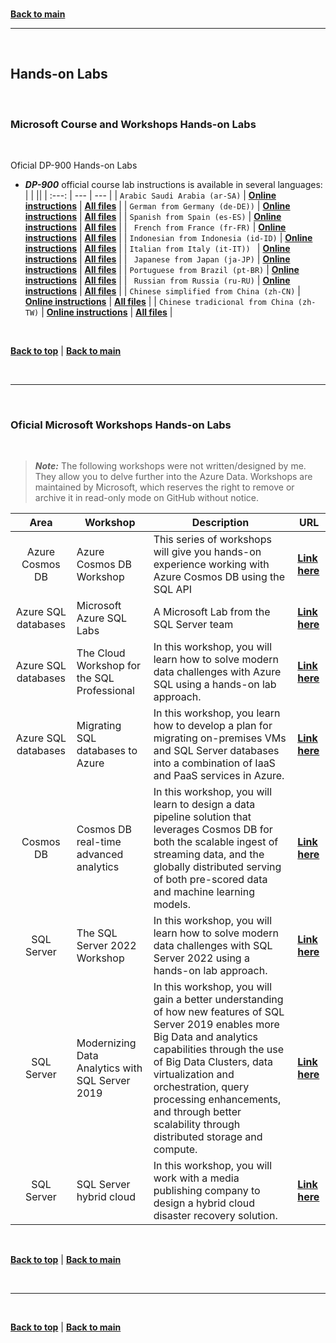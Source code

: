 <br/>

[**Back to main**](./README.md)

---

<br/>

<a id="hands-on-labs" />

## Hands-on Labs

<br/>

### Microsoft Course and Workshops Hands-on Labs

<br/>

Oficial DP-900 Hands-on Labs

* ***DP-900*** official course lab instructions is available in several languages:
    |  | || 
    | :---: | --- | --- | 
    | `Arabic Saudi Arabia (ar-SA)`           | [**Online instructions**](https://microsoftlearning.github.io/DP-900T00A-Azure-Data-Fundamentals.ar-sa/) | [**All files**](https://github.com/MicrosoftLearning/DP-900T00A-Azure-Data-Fundamentals.ar-sa) | 
    | `German from Germany (de-DE))`  | [**Online instructions**](https://microsoftlearning.github.io/DP-900T00A-Azure-Data-Fundamentals.de-de/) | [**All files**](https://github.com/MicrosoftLearning/DP-900T00A-Azure-Data-Fundamentals.de-de) | 
    | `Spanish from Spain (es-ES)`        | [**Online instructions**](https://microsoftlearning.github.io/DP-900T00A-Azure-Data-Fundamentals.es-es/) | [**All files**](https://github.com/MicrosoftLearning/DP-900T00A-Azure-Data-Fundamentals.es-es) | 
    | `	French from France (fr-FR)` | [**Online instructions**](https://microsoftlearning.github.io/DP-900T00A-Azure-Data-Fundamentals.fr-fr/) | [**All files**](https://github.com/MicrosoftLearning/DP-900T00A-Azure-Data-Fundamentals.fr-fr) | 
    | `Indonesian from Indonesia (id-ID)`         | [**Online instructions**](https://microsoftlearning.github.io/DP-900T00A-Azure-Data-Fundamentals.id-id/) | [**All files**](https://github.com/MicrosoftLearning/DP-900T00A-Azure-Data-Fundamentals.id-id) | 
    | `Italian from Italy (it-IT)) `         | [**Online instructions**](https://microsoftlearning.github.io/DP-900T00A-Azure-Data-Fundamentals.it-it/) | [**All files**](https://github.com/MicrosoftLearning/DP-900T00A-Azure-Data-Fundamentals.it-it) | 
    | `	Japanese from Japan (ja-JP)`     | [**Online instructions**](https://microsoftlearning.github.io/DP-900T00A-Azure-Data-Fundamentals.ja-jp/) | [**All files**](https://github.com/MicrosoftLearning/DP-900T00A-Azure-Data-Fundamentals.ja-jp) | 
    | `Portuguese from Brazil (pt-BR)` | [**Online instructions**](https://microsoftlearning.github.io/DP-900T00A-Azure-Data-Fundamentals.pt-br/) | [**All files**](https://github.com/MicrosoftLearning/DP-900T00A-Azure-Data-Fundamentals.pt-br) | 
    | `	Russian from Russia (ru-RU)`           | [**Online instructions**](https://microsoftlearning.github.io/DP-900T00A-Azure-Data-Fundamentals.ru-ru/) | [**All files**](https://github.com/MicrosoftLearning/DP-900T00A-Azure-Data-Fundamentals.ru-ru) | 
    | `Chinese simplified from China (zh-CN)`   | [**Online instructions**](https://microsoftlearning.github.io/DP-900T00A-Azure-Data-Fundamentals.zh-cn/) | [**All files**](https://github.com/MicrosoftLearning/DP-900T00A-Azure-Data-Fundamentals.zh-cn) |
    | `Chinese tradicional from China (zh-TW)`         | [**Online instructions**](https://microsoftlearning.github.io/DP-900T00A-Azure-Data-Fundamentals.zh-tw/) | [**All files**](https://github.com/MicrosoftLearning/DP-900T00A-Azure-Data-Fundamentals.zh-tw) | 




<br/>

[**Back to top**](#top) | [**Back to main**](README.md)

<br/>


<!-- 

---

<br/>


<a id="softwarelist" />

### Software List for Hands-on Labs

<br/>

Required software to run the course and workshop hands-on labs available [**here**](./Lab-Setup.md)

<br/>

[**Back to top**](#top) | [**Back to main**](README.md)

<br/>

--> 



---

<br/>

### Oficial Microsoft Workshops Hands-on Labs

<br/>

> ***Note:*** The following workshops were not written/designed by me. They allow you to delve further into the Azure Data. Workshops are maintained by Microsoft, which reserves the right to remove or archive it in read-only mode on GitHub without notice.

| Area  | Workshop  | Description | URL | 
| :---: | --- | --- | --- | 
| Azure Cosmos DB | Azure Cosmos DB Workshop | This series of workshops will give you hands-on experience working with Azure Cosmos DB using the SQL API|  [**Link here**](https://azurecosmosdb.github.io/CosmosDBWorkshops/)  |
| Azure SQL databases | Microsoft Azure SQL Labs | A Microsoft Lab from the SQL Server team | [**Link here**](https://github.com/microsoft/sqlworkshops-azuresqllabs)  |
| Azure SQL databases | The Cloud Workshop for the SQL Professional | In this workshop, you will learn how to solve modern data challenges with Azure SQL using a hands-on lab approach. | [**Link here**](https://github.com/microsoft/cloudsqlworkshop)  |
| Azure SQL databases | Migrating SQL databases to Azure | In this workshop, you learn how to develop a plan for migrating on-premises VMs and SQL Server databases into a combination of IaaS and PaaS services in Azure. | [**Link here**](https://github.com/microsoft/MCW-Migrating-SQL-databases-to-Azure)  |
| Cosmos DB   | Cosmos DB real-time advanced analytics | In this workshop, you will learn to design a data pipeline solution that leverages Cosmos DB for both the scalable ingest of streaming data, and the globally distributed serving of both pre-scored data and machine learning models. | [**Link here**](https://github.com/Microsoft/MCW-Cosmos-DB-Real-Time-Advanced-Analytics)  |
| SQL Server | The SQL Server 2022 Workshop | In this workshop, you will learn how to solve modern data challenges with SQL Server 2022 using a hands-on lab approach. | [**Link here**](https://github.com/microsoft/sqlworkshops-sql2022workshop)  |
| SQL Server | Modernizing Data Analytics with SQL Server 2019 | In this workshop, you will gain a better understanding of how new features of SQL Server 2019 enables more Big Data and analytics capabilities through the use of Big Data Clusters, data virtualization and orchestration, query processing enhancements, and through better scalability through distributed storage and compute. | [**Link here**](https://github.com/Microsoft/MCW-Modernizing-Data-Analytics-with-SQL-Server-2019)  |
| SQL Server  | SQL Server hybrid cloud  | In this workshop, you will work with a media publishing company to design a hybrid cloud disaster recovery solution. | [**Link here**](https://github.com/Microsoft/MCW-SQL-Server-hybrid-cloud)  |



<br/>

[**Back to top**](#top) | [**Back to main**](README.md)

<br/>



---

<br/>

[**Back to top**](#top) | [**Back to main**](README.md)
